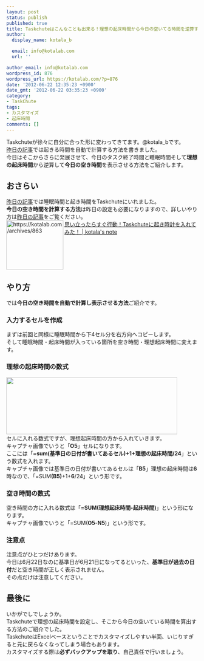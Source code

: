 ```yaml
---
layout: post
status: publish
published: true
title: Taskchuteはこんなことも出来る！理想の起床時間から今日の空いてる時間を逆算する方法！！
author:
  display_name: kotala_b

  email: info@kotalab.com
  url: ''

author_email: info@kotalab.com
wordpress_id: 876
wordpress_url: https://kotalab.com/?p=876
date: '2012-06-22 12:35:23 +0900'
date_gmt: '2012-06-22 03:35:23 +0900'
category:
- TaskChute
tags:
- カスタマイズ
- 起床時間
comments: []
---
```

<p>Taskchuteが徐々に自分に合った形に変わってきてます。@kotala_bです。<br />
<a href="https://kotalab.com/taskchute-wakeup-clock" title="思い立ったらすぐ行動！Taskchuteに起き時計を入れてみた！" target="_blank">昨日の記事</a>では起きる時間を自動で計算する方法を書きました。<br />
今日はそこからさらに発展させて、今日のタスク終了時間と睡眠時間そして<strong>理想の起床時間</strong>から逆算して<strong>今日の空き時間</strong>を表示させる方法をご紹介します。<br />
</p>
<!--more-->
<h2>おさらい</h2>
<p><a href="https://kotalab.com/taskchute-wakeup-clock" title="思い立ったらすぐ行動！Taskchuteに起き時計を入れてみた！" target="_blank">昨日の記事</a>では睡眠時間と起き時間をTaskchuteにいれました。<br />
<strong>今日の空き時間を計算する方法</strong>は昨日の設定も必要になりますので、詳しいやり方は<a href="https://kotalab.com/taskchute-wakeup-clock" title="思い立ったらすぐ行動！Taskchuteに起き時計を入れてみた！" target="_blank">昨日の記事</a>をご覧ください。<br />
<a href="https://kotalab.com/taskchute-wakeup-clock" target="_blank"><img title="思い立ったらすぐ行動！Taskchuteに起き時計を入れてみた！ | kotala's note" src="https://capture.heartrails.com/150x130?https://kotalab.com/taskchute-wakeup-clock" alt="https://kotalab.com/archives/863" width="150" height="130" align="left" /></a><a href="https://kotalab.com/taskchute-wakeup-clock" title="思い立ったらすぐ行動！Taskchuteに起き時計を入れてみた！" target="_blank">思い立ったらすぐ行動！Taskchuteに起き時計を入れてみた！ | kotala's note</a><br style="clear:both;" /></p>
<h2>やり方</h2>
<p>では<strong>今日の空き時間を自動で計算し表示させる方法</strong>ご紹介です。</p>
<h3>入力するセルを作成</h3>
<p>まずは前回と同様に睡眠時間から下4セル分を右方向へコピーします。<br />
そして睡眠時間・起床時間が入っている箇所を空き時間・理想起床時間に変えます。</p>
<h3>理想の起床時間の数式</h3>
<p><a href="https://kotalab.com/wp-content/uploads/risoujikan_120622_01.jpg" target="_blank"><img src="https://kotalab.com/wp-content/uploads/risoujikan_120622_01.jpg" alt="" title="risoujikan_120622_01" width="450" height="150" class="alignnone size-full wp-image-877" /></a><br />
セルに入れる数式ですが、理想起床時間の方から入れていきます。<br />
キャプチャ画像でいうと「<strong>O5</strong>」セルになります。<br />
ここには「<strong>=sum(基準日の日付が書いてあるセル)+1+理想の起床時間/24</strong>」という数式を入れます。<br />
キャプチャ画像では基準日の日付が書いてあるセルは「<strong>B5</strong>」理想の起床時間は<strong>6</strong>時なので、「=SUM<strong>(B5)</strong>+1+<strong>6</strong>/24」という形です。</p>
<h3>空き時間の数式</h3>
<p>空き時間の方に入れる数式は「<strong>=SUM(理想起床時間-起床時間)</strong>」という形になります。<br />
キャプチャ画像でいうと「=SUM(<strong>O5</strong>-<strong>N5</strong>)」という形です。</p>
<h3>注意点</h3>
<p>注意点がひとつだけあります。<br />
今日は6月22日なのに基準日が6月21日になってるといった、<strong>基準日が過去の日付</strong>だと空き時間が正しく表示されません。<br />
その点だけは注意してください。</p>
<h2>最後に</h2>
<p>いかがでしでしょうか。<br />
Taskchuteで理想の起床時間を設定し、そこから今日の空いている時間を算出する方法のご紹介でした。<br />
TaskchuteはExcelベースということでカスタマイズしやすい半面、いじりすぎると元に戻らなくなってしまう場合もあります。<br />
カスタマイズする際は<strong>必ずバックアップを取り</strong>、自己責任で行いましょう。</p>
